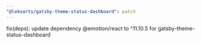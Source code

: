 ```yaml
---
"@lekoarts/gatsby-theme-status-dashboard": patch
---
```


fix(deps): update dependency @emotion/react to ^11.10.5 for gatsby-theme-status-dashboard
